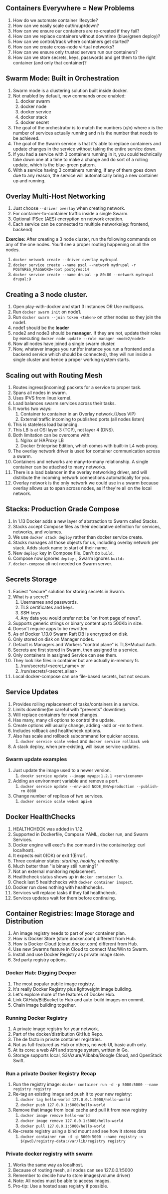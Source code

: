 ## Containers Everywhere = New Problems
1. How do we automate container lifecycle?
2. How can we easily scale out/in/up/down?
3. How can we ensure our containers are re-created if they fail?
4. How can we replace containers without downtime (blue/green deploy)?
5. How can we control/track where containers get started?
6. How can we create cross-node virtual networks?
7. How can we ensure only trusted servers run our containers?
8. How can we store secrets, keys, passwords and get them to the right container (and only that container)?

## Swarm Mode: Built in Orchestration
1. Swarm mode is a clustering solution built inside docker.
2. Not enabled by default, new commands once enabled:
   1. docker swarm
   2. docker node
   3. docker service
   4. docker stack
   5. docker secret
3. The goal of the orchestrator is to match the numbers (x/n) where x is the number of services actually running and n is the number that needs to be achieved.
4. The goal of the Swarm service is that it's able to replace containers and update changes in the service without taking the entire service down.
5. If you had a service with 3 containers running in it, you could technically take down one at a time to make a change and do sort of a rolling update, which is the blue-green pattern.
6. With a service having 3 containers running, if any of them goes down due to any reason, the service will automatically bring a new container up and running.

## Overlay Multi-Host Networking
1. Just choose `--driver overlay` when creating network.
2. For container-to-container traffic inside a single Swarm.
3. Optional IPSec (AES) encryption on network creation.
4. Each service can be connected to multiple networks(eg: frontend, backend)

**Exercise:** After creating a 3 node cluster, run the following commands on any of the one nodes. You'll see a proper routing happening on all the nodes.
1. `docker network create --driver overlay mydrupal`
2. `docker service create --name psql --network mydrupal -r POSTGRES_PASSWORD=root postgres:14`
3. `docker service create --name drupal -p 80:80 --network mydrupal drupal:9`

## Creating a 3 node cluster.
1. Open play-with-docker and start 3 instances OR  Use multipass.
2. Run `docker swarm init` on node1.
3. Run `docker swarm --join token <token>` on other nodes so they join the node1.
4. node1 should be the **leader**
5. node2 and node3 should be **manager**. If they are not, update their roles by executing `docker node update --role manager <node2/node3>`
6. Now all nodes have joined a single swarm cluster.
7. Now, whatever images you run(for instance you run a frontend and a backend service which should be connected), they will run inside a single cluster and hence a proper working system starts.

## Scaling out with Routing Mesh
1. Routes ingress(incoming) packets for a service to proper task.
2. Spans all nodes in swarm.
3. Uses IPVS from linux kernel.
4. Load balances swarm services across their tasks.
5. It works two ways:
   1. Container to container in an Overlay network.(Uses VIP)
   2. External traffic incoming to published ports.(all nodes listen)
6. This is stateless load balancing.
7. This LB is at OSI layer 3 (TCP), not layer 4 (DNS).
8. Both limitation can be overcome with:
   1. Nginx or HAProxy LB
   2. Docker Enterprise Edition, which comes with built-in L4 web proxy.
9. The overlay network driver is used for container communication across a swarm.
10. Containers and networks are many-to-many relationship. A single container can be attached to many networks.
11. There is a load balancer in the overlay networking driver, and will distribute the incoming network connections automatically for you.
12. Overlay network is the only network we could use in a swarm because overlay allows us to span across nodes, as if they're all on the local network.

## Stacks: Production Grade Compose
1. In 1.13 Docker adds a new layer of abstraction to Swarm called Stacks.
2. Stacks accept Compose files as their declarative definition for services, networks, and volumes.
3. We use `docker stack deploy` rather than docker service create.
4. Stacks manages all those objects for us, including overlay network per stack. Adds stack name to start of their name.
5. New `deploy`: key in Compose file. Can't do `build`.
6. Compose now ignores `deploy:`, Swarm ignores `build:`
7. `docker-compose` cli not needed on Swarm server.

## Secrets Storage
1. Easiest "secure" solution for storing secrets in Swarm.
2. What is a secret?
   1. Usernames and passwords.
   2. TLS certificates and keys.
   3. SSH keys
   4. Any data you would prefer not be "on front page of news".
3. Supports generic strings or binary content up to 500Kb in size.
4. Doesn't require apps to be rewritten.
5. As of Docker 1.13.0 Swarm Raft DB is encrypted on disk.
6. Only stored on disk on Manager nodes.
7. Default is Managers and Workers "control plane" is TLS+Mutual Auth.
8. Secrets are first stored in Swarm, then assigned to a service.
9. Only containers in assigned Service can see them.
10. They look like files in container but are actually in-memory fs
    1. /run/secrets/<secret_name> or
    2. /run/secrets/<secret_alias>
11. Local docker-compose can use file-based secrets, but not secure.

## Service Updates
1. Provides rolling replacement of tasks/containers in a service.
2. Limits downtime(be careful with "prevents" downtime).
3. Will replace containers for most changes.
4. Has many, many cli options to control the update.
5. Create options will usually change, adding -add or -rm to them.
6. Includes rollback and healthcheck options.
7. Also has scale and rollback subcommand for quicker access.
   1. `docker service scale web=4` and `docker service rollback web`
8. A stack deploy, when pre-existing, will issue service updates.

### Swarm update examples
1. Just update the image used to a newer version.
   1. `docekr service update --image myapp:1.2.1 <servicename>`
2. Adding an environment variable and remove a port.
   1. `docker service update --env-add NODE_ENV=production --publish-rm 8080`
3. Change number of replicas of two services.
   1. `docker service scale web=8 api=6`

## Docker HealthChecks
1. HEALTHCHECK was added in 1.12.
2. Supported in Dockerfile, Compose YAML, docker run, and Swarm Services.
3. Docker engine will exec's the command in the container(eg: curl localhost).
4. It expects exit 0(OK) or exit 1(Error).
5. Three container states: _starting, healthy, unhealthy_.
6. Much better than "is binary still running?"
7. Not an external monitoring replacement.
8. Healthcheck status shows up in `docker container ls`.
9. Check last 5 healthchecks with `docker container inspect`.
10. Docker run does nothing with healthchecks.
11. Services will replace tasks if they fail healthcheck.
12. Services updates wait for them before continuing.

## Container Registries: Image Storage and Distribution
1. An image registry needs to part of your container plan.
2. How is Docker Store (store.docker.com) different from Hub.
3. How is Docker Cloud (cloud.docker.com) different from Hub.
4. Use new Swarms feature in Cloud to connect Mac/Win to Swarm.
5. Install and use Docker Registry as private image store.
6. 3rd party registry options.

### Docker Hub: Digging Deeper
1. The most popular public image registry.
2. It's really Docker Registry plus lightweight image building.
3. Let's explore more of the features of Docker Hub.
4. Link GitHub/BitBucket to Hub and auto-build images on commit.
5. Chain image building together.

### Running Docker Registry
1. A private image registry for your network.
2. Part of the docker/distribution GitHub Repo.
3. The de facto in private container registries.
4. Not as full-featured as Hub or others, no web UI, basic auth only.
5. At its core: a web API and storage system, written in Go.
6. Storage supports local, S3/Azure/Alibaba/Google Cloud, and OpenStack Swift.

### Run a private Docker Registry Recap
1. Run the registry image: `docker container run -d -p 5000:5000 --name registry registry`
2. Re-tag an existing image and push it to your new registry: 
   1. `docker tag hello-world 127.0.0.1:5000/hello-world`
   2. `docker push 127.0.0.1:5000/hello-world`
3. Remove that image from local cache and pull it from new registry
   1. `docker image remove hello-world`
   2. `docker image remove 127.0.0.1:5000/hello-world`
   3. `docker pull 127.0.0.1:5000/hello-world`
4. Re-create registry using a bind mount and see how it stores data
   1. `docker container run -d -p 5000:5000 --name registry -v $(pwd)/registry-data:/var/lib/registry registry`

### Private docker registry with swarm
1. Works the same way as localhost.
2. Because of routing mesh, all nodes can see 127.0.0.1:5000
3. Remember to decide how to store images(volume driver)
4. Note: All nodes must be able to access images.
5. Pro-tip: Use a hosted saas registry if possible.
